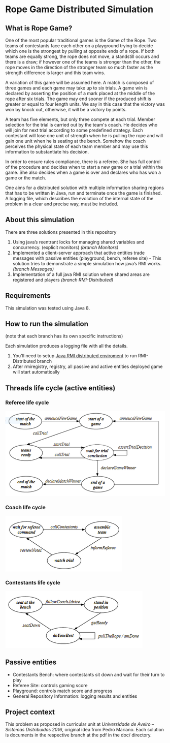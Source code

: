 # Rope Game Distributed Simulation

## What is Rope Game?

One of the most popular traditional games is the Game of the Rope. Two teams of contestants face each other on a playground trying to decide which one is the strongest by pulling at opposite ends of a rope. If both teams are equally strong, the rope does not move, a standstill occurs and there is a draw; if however one of the teams is stronger than the other, the rope moves in the direction of the stronger team so much faster as the strength difference is larger and this team wins.

A variation of this game will be assumed here. A match is composed of three games and each game may take up to six trials. A game win is declared by asserting the position of a mark placed at the middle of the rope after six trials. The game may end sooner if the produced shift is greater or equal to four length units. We say in this case that the victory was won by knock out, otherwise, it will be a victory by points.

A team has five elements, but only three compete at each trial. Member selection for the trial is carried out by the team's coach. He decides who will join for next trial according to some predefined strategy.
Each contestant will lose one unit of strength when he is pulling the rope and will gain one unit when he is seating at the bench. Somehow the coach perceives the physical state of each team member and may use this information to substantiate his decision.

In order to ensure rules compliance, there is a referee. She has full control of the procedure and
decides when to start a new game or a trial within the game. She also decides when a game is over and declares who has won a game or the match.

One aims for a distributed solution with multiple information sharing regions that has to be written in Java, run and terminate once the game is finished.
A logging file, which describes the evolution of the internal state of the problem in a clear and precise way, must be included.

## About this simulation

There are three solutions presented in this repository

1. Using java’s reentrant locks for managing shared variables and concurrency. (explicit monitors) *(branch Monitors)*
2. Implemented a client-server approach that active entities trade messages with passive entities (playground, bench, referee site) -  This solution tries to demonstrate a simple simulation how java’s RMI works. *(branch Messages)*
3. Implementation of a full java RMI solution where shared areas are registered and players *(branch RMI-Distributed)*

## Requirements
This simulation was tested using Java 8.
## How to run the simulation
(note that each branch has its own specific instructions)

Each simulation produces a logging file with all the details.

1. You'll need to setup [Java RMI distributed enviroment](luminoso/RMI_back_engine) to run RMI-Distributed branch
2. After rmiregistry, registry, all passive and active entities deployed game will start automatically

## Threads life cycle (active entities)
### Referee life cycle
![Referee life cycle](https://github.com/luminoso/sd-p3g4/raw/Monitors/doc/rf_lifecycle.png)
### Coach life cycle
![Coach life cycle](https://github.com/luminoso/sd-p3g4/raw/Monitors/doc/coach_lifecycle.png)
### Contestants life cycle
![Contestants life cycle](https://github.com/luminoso/sd-p3g4/raw/Monitors/doc/contestants_lifecycle.png)

## Passive entities 
- Contestants Bench: where contestants sit down and wait for their turn to play
- Referee Site: controls gaming score
- Playground: controls match score and progress
- General Repository Information: logging results and entities

## Project context
This problem as proposed in curricular unit at *Universidade de Aveiro – Sistemas Distribuidos 2016*, original idea from Pedro Mariano. Each solution is documents in the respective branch at the pdf in the doc/ directory.
